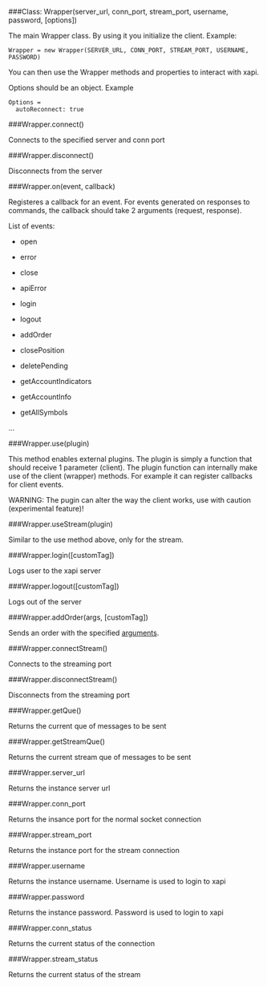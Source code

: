 ###Class: Wrapper(server_url, conn_port, stream_port, username, password, [options])

The main Wrapper class. By using it you initialize the client. Example:

    Wrapper = new Wrapper(SERVER_URL, CONN_PORT, STREAM_PORT, USERNAME, PASSWORD)

You can then use the Wrapper methods and properties to interact with xapi.

Options should be an object. Example

    Options =
      autoReconnect: true

###Wrapper.connect()

Connects to the specified server and conn port

###Wrapper.disconnect()

Disconnects from the server

###Wrapper.on(event, callback)

Registeres a callback for an event. For events generated on responses to commands, the callback should take 2 arguments (request, response).

List of events:

- open

- error

- close

- apiError

- login

- logout

- addOrder

- closePosition

- deletePending

- getAccountIndicators

- getAccountInfo

- getAllSymbols

...

###Wrapper.use(plugin)

This method enables external plugins. The plugin is simply a function that should receive 1 parameter (client).
The plugin function can internally make use of the client (wrapper) methods. For example it can register callbacks for client events.

WARNING: The pugin can alter the way the client works, use with caution (experimental feature)!

###Wrapper.useStream(plugin)

Similar to the use method above, only for the stream.

###Wrapper.login([customTag])

Logs user to the xapi server

###Wrapper.logout([customTag])

Logs out of the server

###Wrapper.addOrder(args, [customTag])

Sends an order with the specified [arguments](http://developers.xstore.pro/documentation#addOrder).

###Wrapper.connectStream()

Connects to the streaming port

###Wrapper.disconnectStream()

Disconnects from the streaming port

###Wrapper.getQue()

Returns the current que of messages to be sent

###Wrapper.getStreamQue()

Returns the current stream que of messages to be sent

###Wrapper.server_url

Returns the instance server url

###Wrapper.conn_port

Returns the insance port for the normal socket connection

###Wrapper.stream_port

Returns the instance port for the stream connection

###Wrapper.username

Returns the instance username. Username is used to login to xapi

###Wrapper.password

Returns the instance password. Password is used to login to xapi

###Wrapper.conn_status

Returns the current status of the connection

###Wrapper.stream_status

Returns the current status of the stream
